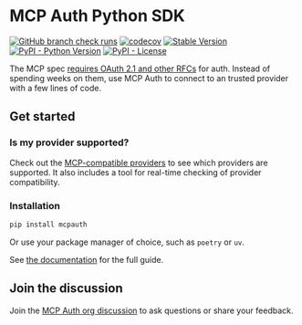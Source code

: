 # MCP Auth Python SDK

[![GitHub branch check runs](https://img.shields.io/github/check-runs/mcp-auth/python/master)](https://github.com/mcp-auth/python/actions?query=branch%3Amaster)
[![codecov](https://codecov.io/gh/mcp-auth/python/graph/badge.svg?token=JXZ4C50SCV)](https://codecov.io/gh/mcp-auth/python)
[![Stable Version](https://img.shields.io/pypi/v/mcpauth?label=stable)][PyPI Releases]
[![PyPI - Python Version](https://img.shields.io/pypi/pyversions/mcpauth)][PyPI]
[![PyPI - License](https://img.shields.io/pypi/l/mcpauth)](https://github.com/mcp-auth/python/blob/master/LICENSE)

[Website]: https://mcp-auth.dev/
[PyPI]: https://pypi.org/project/mcpauth/
[PyPI Releases]: https://pypi.org/project/mcpauth/#history

The MCP spec [requires OAuth 2.1 and other RFCs](https://modelcontextprotocol.io/specification/2025-03-26/basic/authorization) for auth. Instead of spending weeks on them, use MCP Auth to connect to an trusted provider with a few lines of code.

## Get started

### Is my provider supported?

Check out the [MCP-compatible providers](https://mcp-auth.dev/docs/provider-list) to see which providers are supported. It also includes a tool for real-time checking of provider compatibility.

### Installation

```bash
pip install mcpauth
```

Or use your package manager of choice, such as `poetry` or `uv`.

See [the documentation](https://mcp-auth.dev/docs/get-started) for the full guide.

## Join the discussion

Join the [MCP Auth org discussion](https://github.com/orgs/mcp-auth/discussions) to ask questions or share your feedback.
